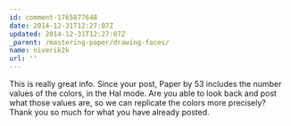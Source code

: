 ```yaml
---
id: comment-1765877648
date: 2014-12-31T12:27:07Z
updated: 2014-12-31T12:27:07Z
_parent: /mastering-paper/drawing-faces/
name: niverik2k
url: ''
---
```


This is really great info. Since your post, Paper by 53 includes the number
values of the colors, in the Hal mode. Are you able to look back and post what those
values are, so we can replicate the colors more precisely? Thank you so much for
what you have already posted.
